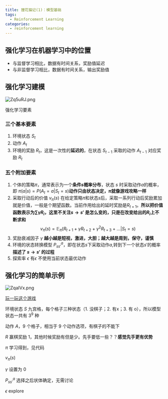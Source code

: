```yaml
---
title: 狸花猫记(1)：模型基础
tags:
  - Reinforcement Learning
categories:
  - reinforcement learning
---
```


## 强化学习在机器学习中的位置

- 与监督学习相比，数据有时间关系，奖励值延迟
- 与非监督学习相比，数据有时间关系，输出奖励值

## 强化学习建模

![Zq5uRJ.png](https://s2.ax1x.com/2019/07/17/Zq5uRJ.png)

强化学习要素

### 三个基本要素

1. 环境状态 $S_t$
2. 动作 $A_t$
3. 环境的奖励 $R_t$，这是一次性的**延迟的**，在状态 $S_{t-1}$ 采取的动作 $A_{t-1}$ 对应奖励 $R_t$ 

### 五个附加要素

1. 个体的策略$\pi$，通常表示为一个**条件$s$概率分布**，状态 $s$ 时采取动作$a$的概率，即 $\pi(a|s) = P(A_t=a | S_t=s)$**动作只由状态决定，$\pi$就像游戏攻略一样**
2. 采取行动后的价值 $v_{\pi}(s)$ 在给定策略$\pi$和状态$s$后，采取一系列行动后奖励累加就是价值，一般是个期望函数。当前作用给出的延时奖励是$R_{t+1}$。**所以把价值函数表示为$\sum \gamma R_i$，这里不关注$s \to s'$ 是怎么变的，只是在改变给出的$R_i$上不断求和**
$$
v_{\pi}(s) = \mathbb{E}_{\pi}(R_{t+1} + \gamma R_{t+2} + \gamma^2R_{t+3}+...|S_t=s)
$$
3. 奖励衰减因子 $\gamma$ **越小越是短视，激进，大胆；越大越是周到，保守，谨慎**
4. 环境的状态转换模型 $P_{ss'}^a$，即在状态$s$下采取动作$a$,转到下一个状态$s′$的概率**描述了 $s \to s'$ 的过程**
5. 探索率 $\epsilon$ 有$\epsilon$ 不使用当前状态最优动作

## 强化学习的简单示例

![ZqaIVx.png](https://s2.ax1x.com/2019/07/17/ZqaIVx.png)

[玩一玩这个游戏](https://www.google.com/search?q=Tic-Tac-Toe&rlz=1C1GCEU_zh-CNHK857HK857&oq=t&aqs=chrome.2.69i57j0j69i59l2j69i60l2.5188j0j1&sourceid=chrome&ie=UTF-8)

环境状态 $S$ 九宫格，每个格子三种状态（1. 没棋子；2. 有x；3. 有 o），所以模型状态一共有 $3^9$ 种

动作 $A$，9 个格子，相当于 9 个动作选项，有棋子的不能下

$R$ 赢棋奖励 1，其他时候奖励有但是少。先手要低一些？？**感觉先手更有优势**

$\pi$ 学习得到，见代码

$v_{\pi}(s)$ 

$\gamma$ 设置为 0

$P^a_{s s'}$  选择之后状体确定，无需讨论

$\epsilon$ explore 
